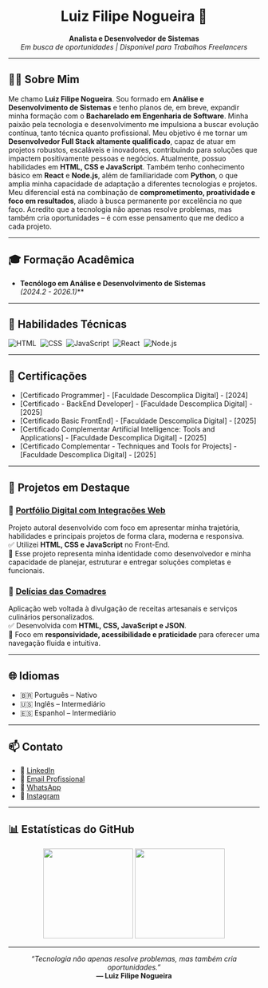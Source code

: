 <h1 align="center">Luiz Filipe Nogueira 👋</h1>

<p align="center">
  <strong>Analista e Desenvolvedor de Sistemas</strong><br>
  <em>Em busca de oportunidades | Disponível para Trabalhos Freelancers</em>
</p>

---

## 👨‍💻 Sobre Mim

Me chamo **Luiz Filipe Nogueira**. Sou formado em **Análise e Desenvolvimento de Sistemas** e tenho planos de, em breve, expandir minha formação com o **Bacharelado em Engenharia de Software**.
Minha paixão pela tecnologia e desenvolvimento me impulsiona a buscar evolução contínua, tanto técnica quanto profissional. Meu objetivo é me tornar um **Desenvolvedor Full Stack altamente qualificado**, capaz de atuar em projetos robustos, escaláveis e inovadores, contribuindo para soluções que impactem positivamente pessoas e negócios. Atualmente, possuo habilidades em **HTML, CSS e JavaScript**. Também tenho conhecimento básico em **React** e **Node.js**, além de familiaridade com **Python**, o que amplia minha capacidade de adaptação a diferentes tecnologias e projetos. Meu diferencial está na combinação de **comprometimento, proatividade e foco em resultados**, aliado à busca permanente por excelência no que faço. Acredito que a tecnologia não apenas resolve problemas, mas também cria oportunidades – é com esse pensamento que me dedico a cada projeto.

---

## 🎓 Formação Acadêmica

- **Tecnólogo em Análise e Desenvolvimento de Sistemas**  
  *(2024.2 - 2026.1)***

---

## 🚀 Habilidades Técnicas

![HTML](https://img.shields.io/badge/HTML5-E34F26?style=for-the-badge&logo=html5&logoColor=white)&nbsp;
![CSS](https://img.shields.io/badge/CSS3-1572B6?style=for-the-badge&logo=css3&logoColor=white)&nbsp;
![JavaScript](https://img.shields.io/badge/JavaScript-F7DF1E?style=for-the-badge&logo=javascript&logoColor=black)&nbsp;
![React](https://img.shields.io/badge/React-20232A?style=for-the-badge&logo=react&logoColor=61DAFB)&nbsp;
![Node.js](https://img.shields.io/badge/Node.js-339933?style=for-the-badge&logo=nodedotjs&logoColor=white)

---

## 🏅 Certificações

- [Certificado Programmer] - [Faculdade Descomplica Digital] - [2024]
- [Certificado - BackEnd Developer] - [Faculdade Descomplica Digital] - [2025]
- [Certificado Basic FrontEnd] - [Faculdade Descomplica Digital] - [2025]
- [Certificado Complementar Artificial Intelligence: Tools and Applications] - [Faculdade Descomplica Digital] - [2025]
- [Certificado Complementar - Techniques and Tools for Projects] - [Faculdade Descomplica Digital] - [2025]

---

## 💼 Projetos em Destaque

### 🎯 [Portfólio Digital com Integrações Web](#)
Projeto autoral desenvolvido com foco em apresentar minha trajetória, habilidades e principais projetos de forma clara, moderna e responsiva.  
✅ Utilizei **HTML, CSS e JavaScript** no Front-End.  
🎯 Esse projeto representa minha identidade como desenvolvedor e minha capacidade de planejar, estruturar e entregar soluções completas e funcionais.

### 🥘 [Delícias das Comadres](#)
Aplicação web voltada à divulgação de receitas artesanais e serviços culinários personalizados.  
✅ Desenvolvida com **HTML, CSS, JavaScript e JSON**.  
📱 Foco em **responsividade, acessibilidade e praticidade** para oferecer uma navegação fluida e intuitiva.

---

## 🌐 Idiomas

- 🇧🇷 Português – Nativo  
- 🇺🇸 Inglês – Intermediário  
- 🇪🇸 Espanhol – Intermediário

---

## 📫 Contato 

- 🔗 [LinkedIn](https://www.linkedin.com/in/luizfilipenogueira)  
- 📧 [Email Profissional](mailto:lfnjecorporativo@gmail.com?subject=Contato%20via%20GitHub&body=Ol%C3%A1.%20Como%20vai%3F%20Vi%20seu%20perfil%20no%20GitHub%20e%20gostaria%20de%20entrar%20em%20contato.)
- 💬 [WhatsApp](https://wa.me/5571982344467?text=Ol%C3%A1.%20Vi%20seu%20perfil%20no%20Linkedln.%20Gostaria%20de%20entrar%20em%20contato.)
- 📸 [Instagram](https://www.instagram.com/_lfnje)

---

## 📊 Estatísticas do GitHub

<p align="center">
  <img src="https://github-readme-stats.vercel.app/api?username=SEU_USUARIO&show_icons=true&theme=radical" height="180" />
  <img src="https://github-readme-stats.vercel.app/api/top-langs/?username=SEU_USUARIO&layout=compact&theme=radical" height="180" />
</p>

---

<p align="center">
  <em>“Tecnologia não apenas resolve problemas, mas também cria oportunidades.”</em><br>
  <strong>— Luiz Filipe Nogueira</strong>
</p>
